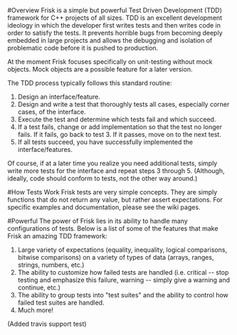 #Overview
Frisk is a simple but powerful Test Driven Development (TDD) framework for C++ projects of all sizes. TDD is an excellent development ideology in which the developer first writes tests and then writes code in order to satisfy the tests. It prevents horrible bugs from becoming deeply embedded in large projects and allows the debugging and isolation of problematic code before it is pushed to production.

At the moment Frisk focuses specifically on unit-testing without mock objects.  Mock objects are a possible feature for a later version.

The TDD process typically follows this standard routine: 

1. Design an interface/feature.
2. Design and write a test that thoroughly tests all cases, especially corner cases, of the interface.
3. Execute the test and determine which tests fail and which succeed.
4. If a test fails, change or add implementation so that the test no longer fails. If it fails, go back to test 3. If it passes, move on to the next test. 
5. If all tests succeed, you have successfully implemented the interface/features.

Of course, if at a later time you realize you need additional tests, simply write more tests for the interface and repeat steps 3 through 5. (Although, ideally, code should conform to tests, not the other way around.)

#How Tests Work
Frisk tests are very simple concepts. They are simply functions that do not return any value, but rather assert expectations. For specific examples and documentation, please see the wiki pages.

#Powerful
The power of Frisk lies in its ability to handle many configurations of tests. Below is a list of some of the features that make Frisk an amazing TDD framework:

1. Large variety of expectations (equality, inequality, logical comparisons, bitwise comparisons) on a variety of types of data (arrays, ranges, strings, numbers, etc.)
2. The ability to customize how failed tests are handled (i.e. critical -- stop testing and emphasize this failure, warning -- simply give a warning and continue, etc.)
3. The ability to group tests into "test suites" and the ability to control how failed test suites are handled.
4. Much more!

(Added travis support test)
